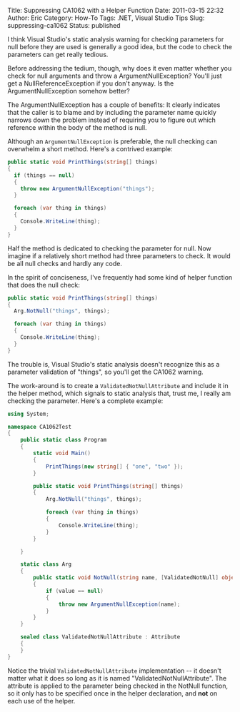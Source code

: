 Title: Suppressing CA1062 with a Helper Function
Date: 2011-03-15 22:32
Author: Eric
Category: How-To
Tags: .NET, Visual Studio Tips
Slug: suppressing-ca1062
Status: published

I think Visual Studio's static analysis warning for checking parameters
for null before they are used is generally a good idea, but the code to
check the parameters can get really tedious.

<!--more-->

Before addressing the tedium, though, why does it even matter whether
you check for null arguments and throw a ArgumentNullException? You'll
just get a NullReferenceException if you don't anyway. Is the
ArgumentNullException somehow better?

The ArgumentNullException has a couple of benefits: It clearly indicates
that the caller is to blame and by including the parameter name quickly
narrows down the problem instead of requiring you to figure out which
reference within the body of the method is null.

Although an `ArgumentNullException` is preferable, the null checking can
overwhelm a short method. Here's a contrived example:

```csharp
public static void PrintThings(string[] things)
{
  if (things == null)
  {
    throw new ArgumentNullException("things");
  }

  foreach (var thing in things)
  {
    Console.WriteLine(thing);
  }
}
```

Half the method is dedicated to checking the parameter for null. Now
imagine if a relatively short method had three parameters to check. It
would be all null checks and hardly any code.

In the spirit of conciseness, I've frequently had some kind of helper
function that does the null check:

```csharp
public static void PrintThings(string[] things)
{
  Arg.NotNull("things", things);

  foreach (var thing in things)
  {
    Console.WriteLine(thing);
  }
}
```

The trouble is, Visual Studio's static analysis doesn't recognize this
as a parameter validation of "things", so you'll get the CA1062 warning.

The work-around is to create a `ValidatedNotNullAttribute` and include it
in the helper method, which signals to static analysis that, trust me, I
really am checking the parameter. Here's a complete example:

```csharp
using System;

namespace CA1062Test
{
    public static class Program
    {
        static void Main()
        {
            PrintThings(new string[] { "one", "two" });
        }

        public static void PrintThings(string[] things)
        {
            Arg.NotNull("things", things);

            foreach (var thing in things)
            {
                Console.WriteLine(thing);
            }
        }

    }

    static class Arg
    {
        public static void NotNull(string name, [ValidatedNotNull] object value)
        {
            if (value == null)
            {
                throw new ArgumentNullException(name);
            }
        }
    }

    sealed class ValidatedNotNullAttribute : Attribute
    {
    }
}
```

Notice the trivial `ValidatedNotNullAttribute` implementation -- it
doesn't matter what it does so long as it is named
"ValidatedNotNullAttribute". The attribute is applied to the parameter
being checked in the NotNull function, so it only has to be specified
once in the helper declaration, and **not** on each use of the helper.
